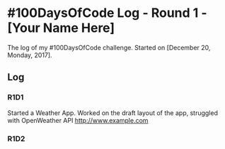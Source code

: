 # #100DaysOfCode Log - Round 1 - [Your Name Here]

The log of my #100DaysOfCode challenge. Started on [December 20, Monday, 2017].

## Log

### R1D1 
Started a Weather App. Worked on the draft layout of the app, struggled with OpenWeather API http://www.example.com

### R1D2
